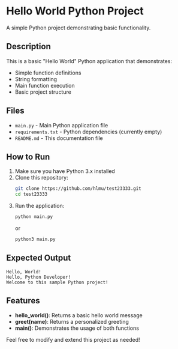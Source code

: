 # Hello World Python Project

A simple Python project demonstrating basic functionality.

## Description

This is a basic "Hello World" Python application that demonstrates:
- Simple function definitions
- String formatting
- Main function execution
- Basic project structure

## Files

- `main.py` - Main Python application file
- `requirements.txt` - Python dependencies (currently empty)
- `README.md` - This documentation file

## How to Run

1. Make sure you have Python 3.x installed
2. Clone this repository:
   ```bash
   git clone https://github.com/hlmu/test23333.git
   cd test23333
   ```
3. Run the application:
   ```bash
   python main.py
   ```
   or
   ```bash
   python3 main.py
   ```

## Expected Output

```
Hello, World!
Hello, Python Developer!
Welcome to this sample Python project!
```

## Features

- **hello_world()**: Returns a basic hello world message
- **greet(name)**: Returns a personalized greeting
- **main()**: Demonstrates the usage of both functions

Feel free to modify and extend this project as needed!